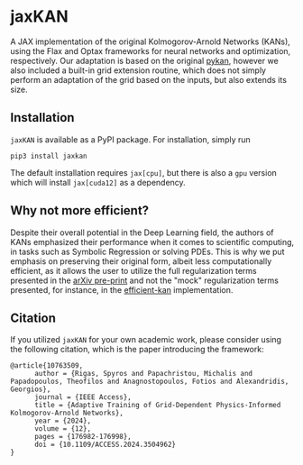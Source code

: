 # jaxKAN

A JAX implementation of the original Kolmogorov-Arnold Networks (KANs), using the Flax and Optax frameworks for neural networks and optimization, respectively. Our adaptation is based on the original [pykan](https://github.com/KindXiaoming/pykan), however we also included a built-in grid extension routine, which does not simply perform an adaptation of the grid based on the inputs, but also extends its size.


## Installation

`jaxKAN` is available as a PyPI package. For installation, simply run

```
pip3 install jaxkan
```

The default installation requires `jax[cpu]`, but there is also a `gpu` version which will install `jax[cuda12]` as a dependency.


## Why not more efficient?

Despite their overall potential in the Deep Learning field, the authors of KANs emphasized their performance when it comes to scientific computing, in tasks such as Symbolic Regression or solving PDEs. This is why we put emphasis on preserving their original form, albeit less computationally efficient, as it allows the user to utilize the full regularization terms presented in the [arXiv pre-print](https://arxiv.org/abs/2404.19756) and not the "mock" regularization terms presented, for instance, in the [efficient-kan](https://github.com/Blealtan/efficient-kan/tree/master) implementation.


## Citation

If you utilized `jaxKAN` for your own academic work, please consider using the following citation, which is the paper introducing the framework:

```
@article{10763509,
      author = {Rigas, Spyros and Papachristou, Michalis and Papadopoulos, Theofilos and Anagnostopoulos, Fotios and Alexandridis, Georgios},
      journal = {IEEE Access}, 
      title = {Adaptive Training of Grid-Dependent Physics-Informed Kolmogorov-Arnold Networks}, 
      year = {2024},
      volume = {12},
      pages = {176982-176998},
      doi = {10.1109/ACCESS.2024.3504962}
}
```
